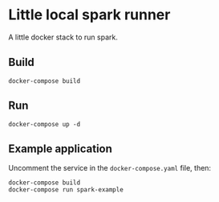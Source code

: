 # Little local spark runner

A little docker stack to run spark.

## Build

```shell
docker-compose build
```

## Run

```shell
docker-compose up -d
```

## Example application

Uncomment the service in the `docker-compose.yaml` file, then:
```shell
docker-compose build
docker-compose run spark-example
```
